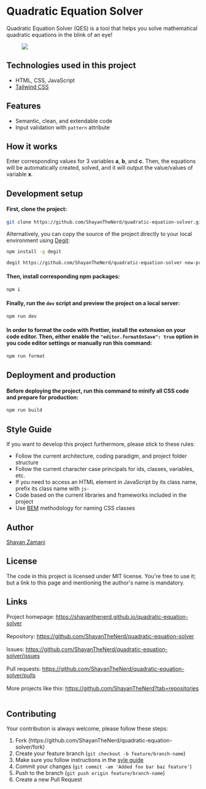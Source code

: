 # Quadratic Equation Solver

Quadratic Equation Solver (QES) is a tool that helps you solve mathematical quadratic equations in the blink of an eye!

<figure>
  <img src="https://github.com/ShayanTheNerd/quadratic-equation-solver/blob/main/preview-screenshot.jpeg" />
</figure>

## Technologies used in this project
<ul>
  <li>HTML, CSS, JavaScript</li>
  <li>
    <a href="https://tailwindcss.com">Tailwind CSS</a>
  </li>
</ul>

## Features
<ul>
  <li>Semantic, clean, and extendable code</li>
  <li>Input validation with <code>pattern</code> attribute</li>
</ul>

## How it works
Enter corresponding values for 3 variables **a**, **b**, and **c**. Then, the equations will be automatically created, solved, and it will output the value/values of variable **x**.

## Development setup
#### First, clone the project:
```sh
git clone https://github.com/ShayanTheNerd/quadratic-equation-solver.git
```

Alternatively, you can copy the source of the project directly to your local environment using <a href="https://github.com/Rich-Harris/degit">Degit</a>:
```sh
npm install -g degit

degit https://github.com/ShayanTheNerd/quadratic-equation-solver new-project-folder
```

#### Then, install corresponding npm packages:
```sh
npm i
```

#### Finally, run the `dev` script and preview the project on a local server:
```sh
npm run dev
```

#### In order to format the code with Prettier, install the extension on your code editor. Then, either enable the `"editor.formatOnSave": true` option in you code editor settings or manually run this command:
```sh
npm run format
```

## Deployment and production 
#### Before deploying the project, run this command to minify all CSS code and prepare for production:
```sh
npm run build
```

## Style Guide
If you want to develop this project furthermore, please stick to these rules:
<ul>
  <li>Follow the current architecture, coding paradigm, and project folder structure</li>
  <li>Follow the current character case principals for ids, classes, variables, etc.</li>
  <li>If you need to access an HTML element in JavaScript by its class name, prefix its class name with <code>js-</code></li>
  <li>Code based on the current libraries and frameworks included in the project</li>
  <li>Use <a href="https://getbem.com">BEM</a> methodology for naming CSS classes</li>
</ul>

## Author
<a href="https://shayan-zamani.me">Shayan Zamani</a>

## License
The code in this project is licensed under MIT license. You're free to use it; but a link to this page and mentioning the author's name is mandatory.

## Links
Project homepage: https://shayanthenerd.github.io/quadratic-equation-solver <br /><br />
Repository: https://github.com/ShayanTheNerd/quadratic-equation-solver <br /><br />
Issues: https://github.com/ShayanTheNerd/quadratic-equation-solver/issues <br /><br />
Pull requests: https://github.com/ShayanTheNerd/quadratic-equation-solver/pulls <br /><br />
More projects like this: https://github.com/ShayanTheNerd?tab=repositories <br /><br />

## Contributing
Your contribution is always welcome, please follow these steps:
<ol>
  <li>Fork (https://github.com/ShayanTheNerd/quadratic-equation-solver/fork)</li>
  <li>Create your feature branch (<code>git checkout -b feature/branch-name</code>)</li>
  <li>Make sure you follow instructions in the <a href="https://github.com/ShayanTheNerd/quadratic-equation-solver#style-guide">syle guide</a></li>
  <li>Commit your changes (<code>git commit -am 'Added foo bar baz feature'</code>)</li>
  <li>Push to the branch (<code>git push origin feature/branch-name</code>)</li>
  <li>Create a new Pull Request</li>
</ol>
